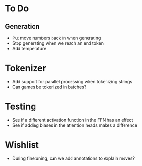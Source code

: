# To Do

## Generation
* Put move numbers back in when generating
* Stop generating when we reach an end token
* Add temperature

# Tokenizer
* Add support for parallel processing when tokenizing strings
* Can games be tokenized in batches?

# Testing
* See if a different activation function in the FFN has an effect
* See if adding biases in the attention heads makes a difference

# Wishlist
* During finetuning, can we add annotations to explain moves?
